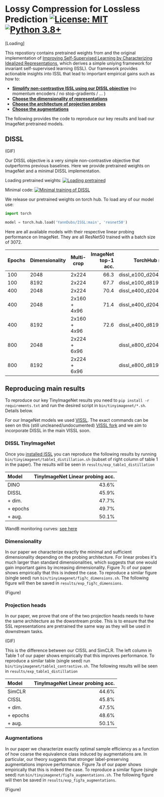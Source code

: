 # Lossy Compression for Lossless Prediction [![License: MIT](https://img.shields.io/badge/License-MIT-yellow.svg)](https://github.com/YannDubs/lossyless/blob/main/LICENSE) [![Python 3.8+](https://img.shields.io/badge/python-3.8+-blue.svg)](https://www.python.org/downloads/release/python-380/)

[Loading]

This repostiory contains pretrained weights from and the original implementation of [Improving Self-Supervised Learning by Characterizing Idealized Representations](https://github.com/YannDubs/Invariant-Self-Supervised-Learning),
which derives a simple uniying framework for invariant self-supervised learning (ISSL).
Our framework provides actionable insights into ISSL that lead to important empirical gains such as how to:
- [**Simplify non-contrastive ISSL using our DISSL objective**](#dissl-tinyimagenet) (no momentum encoders / no stop-gradients / ... )
- [**Choose the dimensionality of representations**](#dimensionality) 
- [**Choose the architecture of projection probes**](#projection-heads) 
- [**Choose the augmentations**](#augmentations)

The following provides the code to reproduce our key results and load our ImageNet pretrained models.
  
## DISSL

(GIF)

Our DISSL objective is a very simple non-contrastive objective that outperforms previous baselines. 
Here we provide pretrained weights on ImageNet and a minimal DISSL implementation.

Loading pretrained weights: [![Loading pretrained](https://colab.research.google.com/assets/colab-badge.svg)](https://colab.research.google.com/github/YannDubs/lossyless/blob/main/notebooks/minimal_code.ipynb)

Minimal code: [![Minimal training of DISSL](https://colab.research.google.com/assets/colab-badge.svg)](https://colab.research.google.com/github/YannDubs/lossyless/blob/main/notebooks/minimal_code.ipynb)

We release our pretrained weights on torch hub. 
To load any of our model use:
```python
import torch

model = torch.hub.load('YannDubs/ISSL:main', 'resnet50')
```

Here are all available models with their respective linear probing performance on ImageNet.
They are all ResNet50 trained with a batch size of 3072.

| Epochs | Dimensionality | Multi-crop   | ImageNet top-1 acc. |       TorchHub name |          Weights | 
|--------|----------------|--------------|--------------------:|--------------------:|-----------------:|
| 100    | 2048           | 2x224        |                66.3 | dissl_e100_d2048_m2 |        [model]() | 
| 100    | 8192           | 2x224        |                67.7 | dissl_e100_d8192_m2 |        [model]() | 
| 400    | 2048           | 2x224        |                70.4 | dissl_e400_d2048_m2 |        [model]() | 
| 400    | 2048           | 2x160 + 4x96 |                71.4 | dissl_e400_d2048_m6 |        [model]() |     
| 400    | 8192           | 2x160 + 4x96 |                72.6 | dissl_e400_d8192_m6 |        [model]() | 
| 800    | 2048           | 2x224 + 6x96 |                     | dissl_e800_d2048_m8 |        [model]() |
| 800    | 8192           | 2x224 + 6x96 |                     | dissl_e800_d8192_m8 |        [model]() |


## Reproducing main results 

To reproduce our key TinyImageNet results you need to `pip install -r requirements.txt` and run the desired script in `bin/tinyimagenet/*.sh`.
Details below.

For our ImageNet models we used [VISSL](www.vissl.ai). The exact commands can be seen on this (still uncleaned/undocumented) [VISSL fork](https://github.com/YannDubs/vissl) and we aim to incorporate DISSL in the main VISSL soon.


### DISSL TinyImageNet

Once you [installed ISSL](#installation) you can reproduce the following results by running `bin/tinyimagenet/table1_distillation.sh` (subset of right column of table 1 in the paper).
The results will be seen in `results/exp_table1_distillation`

| Model    | TinyImageNet Linear probing acc. |
|:---------|---------------------------------:|
| DINO     |                            43.6% |
| DISSL    |                            45.9% |
| + dim.   |                            47.7% |
| + epochs |                            49.7% |
 | + aug.   |                            50.1% |

WandB monitoring curves: [see here](https://wandb.ai/issl/issl_opensource/groups/table1_distillation)

### Dimensionality

In our paper we characterize exactly the minimal and sufficient dimensionality depending on the probing architecture.
For linear probes it's much larger than standard dimensionalities, which suggests that one would gain important gains by increasing dimensionality. 
Figure 7c of our paper shows empirically that this is indeed the case.
To reproduce a similar figure (single seed) run `bin/tinyimagenet/fig7c_dimensions.sh`.
The following figure will then be saved in `results/exp_fig7c_dimensions`.

(Figure)

### Projection heads


In our paper, we prove that one of the two projection heads needs to have the same architecture as the dowsntream probe.
This is to ensure that the SSL representations are pretrained the same way as they will be used in downstream tasks.

(GIF)

This is the difference between our CISSL and SimCLR. 
The left column in Table 1 of our paper shows empirically that this improves performance.
To reproduce a similar table (single seed) run `bin/tinyimagenet/table1_contrastive.sh`.
The following results will be seen in `results/exp_table1_distillation`

| Model    | TinyImageNet Linear probing acc. |
|:---------|---------------------------------:|
| SimCLR   |                            44.6% |
| CISSL    |                            45.8% |
| + dim.   |                            47.5% |
| + epochs |                            48.6% |
 | + aug.   |                            50.1% |



### Augmentations

In our paper we characterize exactly optimal sample efficiency as a function of how coarse the equivalence class induced by augmentations are.
In particular, our theory suggests that stronger label-preserving augmentations improve performance.
Figure 7a of our paper shows empirically that this is indeed the case.
To reproduce a similar figure (single seed) run `bin/tinyimagenet/fig7a_augmentations.sh`.
The following figure will then be saved in `results/exp_fig7a_augmentations`.

(Figure)



[//]: # (## Cite)

[//]: # ()
[//]: # (You can read the full paper [here]&#40;https://arxiv.org/abs/2106.10800&#41;. Please cite our paper if you use our model:)

[//]: # ()
[//]: # (```bibtex)

[//]: # (@inproceedings{)

[//]: # (    dubois2021lossy,)

[//]: # (    title={Lossy Compression for Lossless Prediction},)

[//]: # (    author={Yann Dubois and Benjamin Bloem-Reddy and Karen Ullrich and Chris J. Maddison},)

[//]: # (    booktitle={Neural Compression: From Information Theory to Applications -- Workshop @ ICLR 2021},)

[//]: # (    year={2021},)

[//]: # (    url={https://arxiv.org/abs/2106.10800})

[//]: # (})

[//]: # (```)
